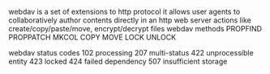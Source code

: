 webdav is a set of extensions to http protocol
it allows user agents to collaboratively author contents directly in an http web server
actions like create/copy/paste/move, encrypt/decrypt files
webdav methods
PROPFIND
PROPPATCH
MKCOL
COPY
MOVE
LOCK
UNLOCK

webdav status codes
102 processing
207 multi-status
422 unprocessible entity
423 locked
424 failed dependency
507 insufficient storage